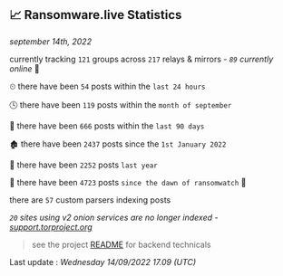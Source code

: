 
## 📈 Ransomware.live Statistics
_september 14th, 2022_

currently tracking `121` groups across `217` relays & mirrors - _`89` currently online_ 📡

⏲ there have been `54` posts within the `last 24 hours`

🕓 there have been `119` posts within the `month of september`

📅 there have been `666` posts within the `last 90 days`

🏚 there have been `2437` posts since the `1st January 2022`

🚀 there have been `2252` posts `last year`

🦕 there have been `4723` posts `since the dawn of ransomwatch` 🐣

there are `57` custom parsers indexing posts

_`20` sites using v2 onion services are no longer indexed - [support.torproject.org](https://support.torproject.org/onionservices/v2-deprecation/)_

> see the project [README](https://github.com/jmousqueton/ransomwatch#readme) for backend technicals



Last update : _Wednesday 14/09/2022 17.09 (UTC)_

